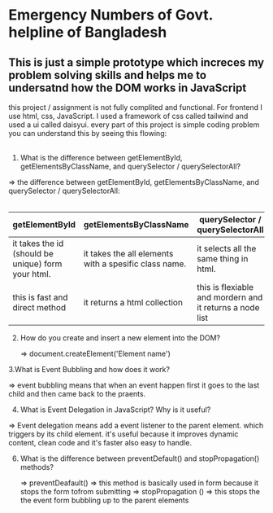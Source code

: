 # Emergency Numbers of Govt. helpline of Bangladesh

 ## This is just a simple prototype which increces my problem solving skills and helps me to undersatnd how the DOM works in JavaScript

 this project / assignment is not fully complited and functional. For frontend I use html, css, JavaScript. I used a framework of css called tailwind and used a ui called daisyui.
 every part of this project is simple coding problem you can understand this by seeing this flowing: <br> <br>

 1. What is the difference between getElementById, getElementsByClassName, and querySelector / querySelectorAll?
    
   => the difference between getElementById, getElementsByClassName, and querySelector / querySelectorAll: <br> <br>

  | getElementById | getElementsByClassName | querySelector / querySelectorAll |
  |----------------|------------------------|----------------------------------|
  | it takes the id (should be unique) form your html.    | it takes the all elements with a spesific class name.   | it selects all the same thing in html.   |
  | this is fast and direct method    | it returns a html collection   | this is flexiable and mordern and it returns a node list   |

 2. How do you create and insert a new element into the DOM? 
    
    => document.createElement('Element name')

 3.What is Event Bubbling and how does it work?  
 
   => event bubbling means that when an event happen first it goes to the last child and then came back to the praents.

  4. What is Event Delegation in JavaScript? Why is it useful?
      
   => Event delegation means add a event listener to the parent element. which triggers by its child element. it's useful because it improves dynamic content, clean code and it's faster also easy to handle.

 6. What is the difference between preventDefault() and stopPropagation() methods?
    
    => preventDeafault() => this method is basically used in form because it stops the form tofrom submitting
    => stopPropagation ()  => this stops the the event form bubbling up to the parent elements
   
 
